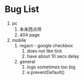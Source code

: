 # Bug List
1. pc
    1. 未来西点师
    2. 404 page
2. mobile
    1. regact - google checkbox
        1. does not like tick
        2. have about 10 secs delay
    2. general
        1. logo sometimes too big
        2. e.preventDefault()
